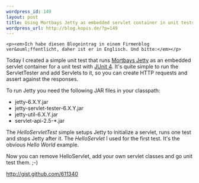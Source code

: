 ```yaml
--- 
wordpress_id: 149
layout: post
title: Using Mortbays Jetty as embedded servlet container in unit tests
wordpress_url: http://blog.kopis.de/?p=149
---
```


    <p><em>Ich habe diesen Blogeintrag in einem Firmenblog ver&ouml;ffentlicht, daher ist er in Englisch. Und bitte:</em></p>
<p>Today I created a simple unit test that runs <a href="http://www.mortbay.org/jetty/">Mortbays Jetty</a> as an embedded servlet container for a unit test with <a href="http://www.junit.org/">JUnit 4</a>. It's quite simple to run the ServletTester and add Servlets to it, so you can create HTTP requests and assert against the responses.</p>
<p>To run Jetty you need the following JAR files in your classpath:</p>
<ul>
<li>jetty-6.X.Y.jar</li>
<li>jetty-servlet-tester-6.X.Y.jar</li>
<li>jetty-util-6.X.Y.jar</li>
<li>servlet-api-2.5-*.jar</li>
</ul>
<p>The <em>HelloServletTest</em> simple setups Jetty to initialize a servlet, runs one test and stops Jetty after it.&nbsp;The <em>HelloServlet</em> I used for the first test. It's the obvious <em>Hello World</em> example.</p>
<p>Now you can remove HelloServlet, add your own servlet classes and go unit test them. ;-)</p>
<p><p><a href="http://gist.github.com/611340">http://gist.github.com/611340</a></p></p>
  
